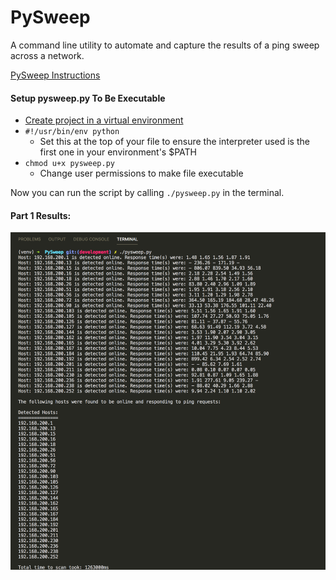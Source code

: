 # PySweep

A command line utility to automate and capture the results of a ping sweep across a network.

[PySweep Instructions](https://gist.github.com/jaywon/ffa93b22fbb83a0b132112630e1dfec1)

#### Setup pysweep.py To Be Executable

* [Create project in a virtual environment](https://github.com/jocelynsaysrawr/python-virtual-environment-notes)
* `#!/usr/bin/env python`
    * Set this at the top of your file to ensure the interpreter used is the first one in your environment's $PATH 
* `chmod u+x pysweep.py`
    * Change user permissions to make file executable

Now you can run the script by calling `./pysweep.py` in the terminal.


#### Part 1 Results:

![part-1-results](assets/pysweep-part-1-results.png)